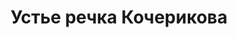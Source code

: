---
title: 'Устье речка Кочерикова'
location: ''
tags: [all, 2011]
categories: [across-baikal-2011]
---